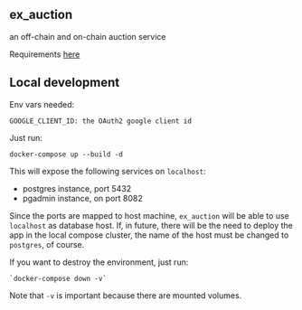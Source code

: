 ex_auction
----------


an off-chain and on-chain auction service

Requirements [here](REQUIREMENTS.md)

## Local development

Env vars needed:

    GOOGLE_CLIENT_ID: the OAuth2 google client id
    
Just run:

    docker-compose up --build -d

This will expose the following services on `localhost`:

- postgres instance, port 5432
- pgadmin instance, on port 8082

Since the ports are mapped to host machine, `ex_auction` will be able to use `localhost` as database host. If, in future, there will be the need to deploy the app in the local compose cluster, the name of the host must be changed to `postgres`, of course.

If you want to destroy the environment, just run:

    `docker-compose down -v`

Note that `-v` is important because there are mounted volumes.
